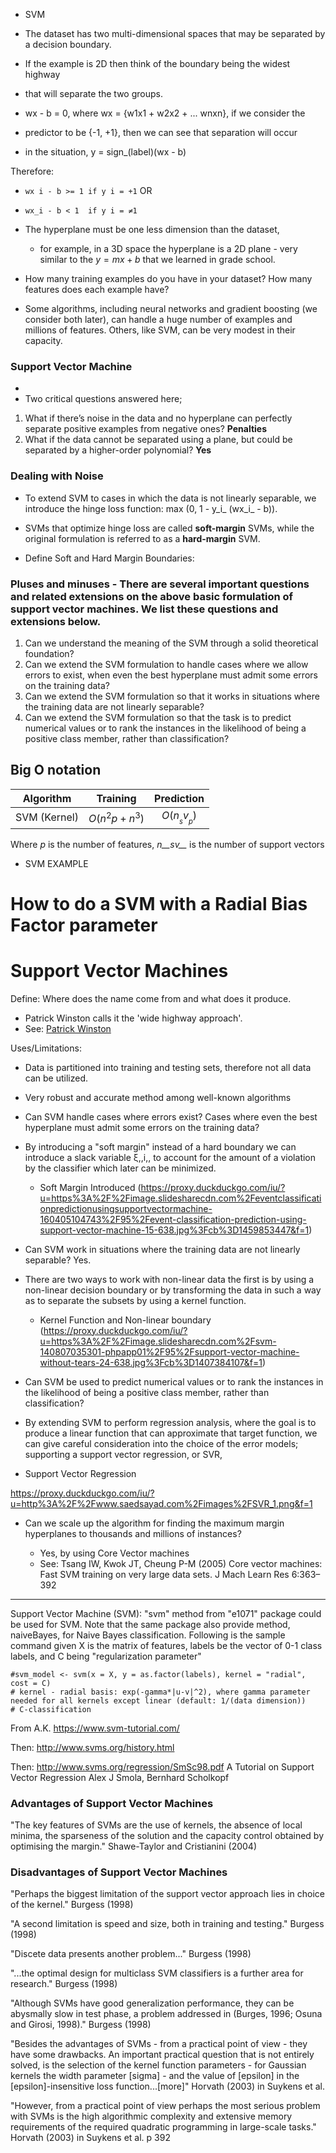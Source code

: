 - SVM 

- The dataset has two multi-dimensional spaces that may be separated by a decision boundary.  
- If the example is 2D then think of the boundary being the widest highway 
- that will separate the two groups.
- wx - b = 0, where wx = {w1x1 + w2x2 + ... wnxn}, if we consider the 
- predictor to be {-1, +1}, then we can see that separation will occur 
- in the situation, y = sign_(label)(wx - b)

Therefore:  
- `wx i - b >= 1 if y i = +1`  OR  
- `wx_i - b < 1  if y i = ≠1`

- The hyperplane must be one less dimension than the dataset, 
    - for example, in a 3D space the hyperplane is a 2D plane - very similar to the $y = mx+b$ that we learned in grade school.


- How many training examples do you have in your dataset? How many features does each example have? 

- Some algorithms, including neural networks and gradient boosting (we consider both later), can handle a huge number of examples and millions of features. Others, like SVM, can be very modest in their capacity.



###  Support Vector Machine

- 
- Two critical questions answered here;
1. What if there’s noise in the data and no hyperplane can perfectly separate positive examples from negative ones? **Penalties**
2. What if the data cannot be separated using a plane, but could be separated by a higher-order polynomial? **Yes**


### Dealing with Noise

- To extend SVM to cases in which the data is not linearly separable, we introduce the hinge loss function: max (0, 1 - y_i_ (wx_i_ - b)).

- SVMs that optimize hinge loss are called **soft-margin** SVMs, while the original formulation is referred to as a **hard-margin** SVM.

- Define Soft and Hard Margin Boundaries:

### Pluses and minuses - There are several important questions and related extensions on the above basic formulation of support vector machines. We list these questions and extensions below.

1. Can we understand the meaning of the SVM through a solid theoretical foundation?
2. Can we extend the SVM formulation to handle cases where we allow errors to exist,
when even the best hyperplane must admit some errors on the training data?
3. Can we extend the SVM formulation so that it works in situations where the training
data are not linearly separable?
4. Can we extend the SVM formulation so that the task is to predict numerical values or
to rank the instances in the likelihood of being a positive class member, rather than
classification?

## Big O notation

|  Algorithm   |     Training     |  Prediction   |
| :----------: | :--------------: | :-----------: |
| SVM (Kernel) | $O(n^2 p + n^3)$ | $O(n__sv__p)$ |

 Where *p* is the number of features, *n__sv__* is
 the number of support vectors
 
 
 - SVM EXAMPLE 
# How to do a SVM with a Radial Bias Factor parameter


 
 # Support Vector Machines

Define: Where does the name come from and what does it produce.  

- Patrick Winston calls it the 'wide highway approach'.
- See: [Patrick Winston](https://www.youtube.com/watch?v=_PwhiWxHK8o)

Uses/Limitations:

- Data is partitioned into training and testing sets, therefore not all data can be utilized.

- Very robust and accurate method among well-known algorithms

- Can SVM handle cases where errors exist? Cases where even the best hyperplane must admit some errors on the training data?

- By introducing a "soft margin" instead of a hard boundary we can introduce a slack variable ξ,,i,, to account for the amount of a violation by the classifier which later can be minimized.

   - Soft Margin Introduced
   (https://proxy.duckduckgo.com/iu/?u=https%3A%2F%2Fimage.slidesharecdn.com%2Feventclassificationpredictionusingsupportvectormachine-160405104743%2F95%2Fevent-classification-prediction-using-support-vector-machine-15-638.jpg%3Fcb%3D1459853447&f=1)

- Can SVM work in situations where the training data are not linearly separable? Yes.

- There are two ways to work with non-linear data the first is by using a non-linear decision boundary or by transforming the data in such a way as to separate the subsets by using a kernel function.

    - Kernel Function and Non-linear boundary
    (https://proxy.duckduckgo.com/iu/?u=https%3A%2F%2Fimage.slidesharecdn.com%2Fsvm-140807035301-phpapp01%2F95%2Fsupport-vector-machine-without-tears-24-638.jpg%3Fcb%3D1407384107&f=1)

- Can SVM be used to predict numerical values or to rank the instances in the likelihood of being a positive class member, rather than classification?

- By extending SVM to perform regression analysis, where the goal is to produce a linear function that can approximate that target function, we can give careful consideration into the choice of the error models; supporting a support vector regression, or SVR,

- Support Vector Regression

https://proxy.duckduckgo.com/iu/?u=http%3A%2F%2Fwww.saedsayad.com%2Fimages%2FSVR_1.png&f=1

- Can we scale up the algorithm for finding the maximum margin hyperplanes to thousands and millions of instances?

    - Yes, by using Core Vector machines
    - See: Tsang IW, Kwok JT, Cheung P-M (2005) Core vector machines: Fast SVM training on very large data sets. J Mach Learn Res 6:363–392

---

Support Vector Machine (SVM): "svm" method from  "e1071" package could be used for SVM. Note that the same package also provide method, naiveBayes, for Naive Bayes classification.  Following is the sample command given X is the matrix of features, labels be the vector of 0-1 class labels, and C being "regularization parameter"

```{r svm, echo=TRUE}
#svm_model <- svm(x = X, y = as.factor(labels), kernel = "radial", cost = C)
# kernel - radial basis: exp(-gamma*|u-v|^2), where gamma parameter needed for all kernels except linear (default: 1/(data dimension))
# C-classification
```
 
 
 
From A.K.
https://www.svm-tutorial.com/

Then:
http://www.svms.org/history.html

Then:
http://www.svms.org/regression/SmSc98.pdf
A Tutorial on Support Vector Regression
Alex J Smola, Bernhard Scholkopf
 
 
 
### Advantages of Support Vector Machines

"The key features of SVMs are the use of kernels, the absence of local minima, the sparseness of the solution and the capacity control obtained by optimising the margin."
Shawe-Taylor and Cristianini (2004)


### Disadvantages of Support Vector Machines

"Perhaps the biggest limitation of the support vector approach lies in choice of the kernel."
Burgess (1998)

"A second limitation is speed and size, both in training and testing."
Burgess (1998)

"Discete data presents another problem..."
Burgess (1998)

"...the optimal design for multiclass SVM classifiers is a further area for research."
Burgess (1998)

"Although SVMs have good generalization performance, they can be abysmally slow in test phase, a problem addressed in (Burges, 1996; Osuna and Girosi, 1998)."
Burgess (1998)

"Besides the advantages of SVMs - from a practical point of view - they have some drawbacks. An important practical question that is not entirely solved, is the selection of the kernel function parameters - for Gaussian kernels the width parameter [sigma] - and the value of [epsilon] in the [epsilon]-insensitive loss function...[more]"
Horvath (2003) in Suykens et al.

"However, from a practical point of view perhaps the most serious problem with SVMs is the high algorithmic complexity and extensive memory requirements of the required quadratic programming in large-scale tasks."
Horvath (2003) in Suykens et al. p 392


 
 
 
 
 
 
 
 
 
 
 
 
 
 
 
 
 
 
 
 
 
 
 
 
 
 
 
 
 


